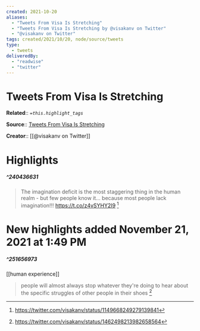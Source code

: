 ```yaml
---
created: 2021-10-20
aliases:
  - "Tweets From Visa Is Stretching"
  - "Tweets From Visa Is Stretching by @visakanv on Twitter"
  - "@visakanv on Twitter"
tags: created/2021/10/20, node/source/tweets
type: 
  - tweets
deliveredBy: 
  - "readwise"
  - "twitter"
---
```

# Tweets From Visa Is Stretching

**Related**:: 
*`=this.highlight_tags`*

**Source**:: [Tweets From Visa Is Stretching](https://twitter.com/visakanv)

**Creator**:: [[@visakanv on Twitter]]

# Highlights
##### ^240436631
  
> The imagination deficit is the most staggering thing in the human realm - but few people know it... because most people lack imagination!!! https://t.co/z4vSYHY2I9 
  [^240436631]

[^240436631]: https://twitter.com/visakanv/status/1149668249279139841

# New highlights added November 21, 2021 at 1:49 PM
##### ^251656973
[[human experience]]  
> people will almost always stop whatever they're doing to hear about the specific struggles of other people in their shoes 
  [^251656973]

[^251656973]: https://twitter.com/visakanv/status/1462498213982658564

